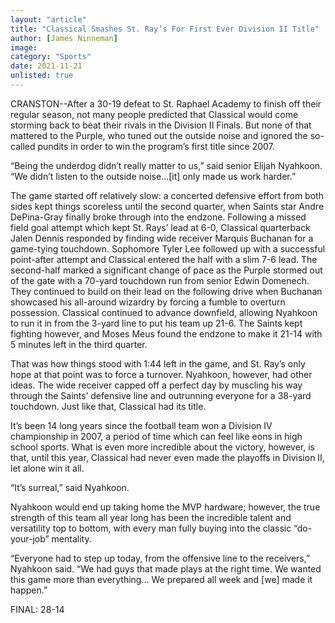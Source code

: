```yaml
---
layout: "article"
title: "Classical Smashes St. Ray’s For First Ever Division II Title"
author: [James Ninneman]
image:
category: "Sports"
date: 2021-11-21
unlisted: true
---
```


CRANSTON--After a 30-19 defeat to St. Raphael Academy to finish off their regular season, not many people predicted that Classical would come storming back to beat their rivals in the Division II Finals. But none of that mattered to the Purple, who tuned out the outside noise and ignored the so-called pundits in order to win the program’s first title since 2007.

“Being the underdog didn’t really matter to us,” said senior Elijah Nyahkoon. “We didn’t listen to the outside noise...[it] only made us work harder.”

The game started off relatively slow: a concerted defensive effort from both sides kept things scoreless until the second quarter, when Saints star Andre DePina-Gray finally broke through into the endzone. Following a missed field goal attempt which kept St. Rays’ lead at 6-0, Classical quarterback Jalen Dennis responded by finding wide receiver Marquis Buchanan for a game-tying touchdown. Sophomore Tyler Lee followed up with a successful point-after attempt and Classical entered the half with a slim 7-6 lead.
The second-half marked a significant change of pace as the Purple stormed out of the gate with a 70-yard touchdown run from senior Edwin Domenech. They continued to build on their lead on the following drive when Buchanan showcased his all-around wizardry by forcing a fumble to overturn possession. Classical continued to advance downfield, allowing Nyahkoon to run it in from the 3-yard line to put his team up 21-6. The Saints kept fighting however, and Moses Meus found the endzone to make it 21-14 with 5 minutes left in the third quarter.

That was how things stood with 1:44 left in the game, and St. Ray’s only hope at that point was to force a turnover. Nyahkoon, however, had other ideas. The wide receiver capped off a perfect day by muscling his way through the Saints’ defensive line and outrunning everyone for a 38-yard touchdown. Just like that, Classical had its title.

It’s been 14 long years since the football team won a Division IV championship in 2007, a period of time which can feel like eons in high school sports. What is even more incredible about the victory, however, is that, until this year, Classical had never even made the playoffs in Division II, let alone win it all. 

“It’s surreal,” said Nyahkoon.

Nyahkoon would end up taking home the MVP hardware; however, the true strength of this team all year long has been the incredible talent and versatility top to bottom, with every man fully buying into the classic “do-your-job” mentality. 

“Everyone had to step up today, from the offensive line to the receivers,” Nyahkoon said. “We had guys that made plays at the right time. We wanted this game more than everything... We prepared all week and [we] made it happen.”

FINAL: 28-14
